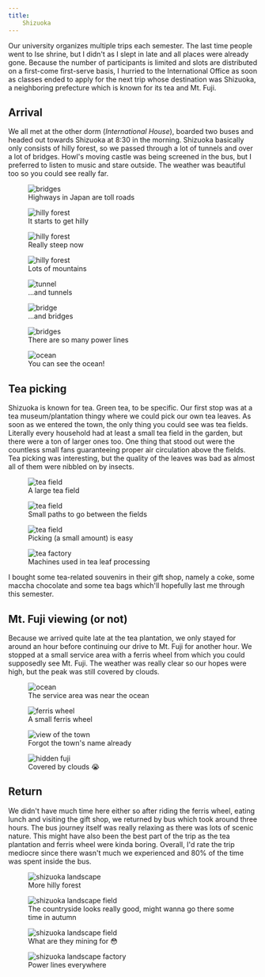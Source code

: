 ```yaml
---
title:
    Shizuoka
---
```


Our university organizes multiple trips each semester. The last time people
went to Ise shrine, but I didn't as I slept in late and all places were already
gone. Because the number of participants is limited and slots are distributed
on a first-come first-serve basis, I hurried to the International Office as
soon as classes ended to apply for the next trip whose destination was
Shizuoka, a neighboring prefecture which is known for its tea and Mt. Fuji.

## Arrival

We all met at the other dorm (*International House*), boarded two buses and
headed out towards Shizuoka at 8:30 in the morning. Shizuoka basically only
consists of hilly forest, so we passed through a lot of tunnels and over a lot
of bridges. Howl's moving castle was being screened in the bus, but I preferred
to listen to music and stare outside. The weather was beautiful too so you
could see really far.

<div class="images">
<figure><img src="/res/shizuoka/road_0.jpg" alt="bridges" />
<figcaption>Highways in Japan are toll roads</figcaption></figure>
<figure><img src="/res/shizuoka/road_1.jpg" alt="hilly forest" />
<figcaption>It starts to get hilly</figcaption></figure>
<figure><img src="/res/shizuoka/road_2.jpg" alt="hilly forest" />
<figcaption>Really steep now</figcaption></figure>
<figure><img src="/res/shizuoka/road_3.jpg" alt="hilly forest" />
<figcaption>Lots of mountains</figcaption></figure>
<figure><img src="/res/shizuoka/road_4.jpg" alt="tunnel" />
<figcaption>...and tunnels</figcaption></figure>
<figure><img src="/res/shizuoka/road_5.jpg" alt="bridge" />
<figcaption>...and bridges</figcaption></figure>
<figure><img src="/res/shizuoka/road_6.jpg" alt="bridges" />
<figcaption>There are so many power lines</figcaption></figure>
<figure><img src="/res/shizuoka/road_7.jpg" alt="ocean" />
<figcaption>You can see the ocean!</figcaption></figure>
</div>

## Tea picking

Shizuoka is known for tea. Green tea, to be specific. Our first stop was at a
tea museum/plantation thingy where we could pick our own tea leaves. As soon as
we entered the town, the only thing you could see was tea fields. Literally
every household had at least a small tea field in the garden, but there were a
ton of larger ones too. One thing that stood out were the countless small fans
guaranteeing proper air circulation above the fields. Tea picking was
interesting, but the quality of the leaves was bad as almost all of them were
nibbled on by insects.

<div class="images">
<figure><img src="/res/shizuoka/tea_0.jpg" alt="tea field" />
<figcaption>A large tea field</figcaption></figure>
<figure><img src="/res/shizuoka/tea_1.jpg" alt="tea field" />
<figcaption>Small paths to go between the fields</figcaption></figure>
<figure><img src="/res/shizuoka/tea_2.jpg" alt="tea field" />
<figcaption>Picking (a small amount) is easy</figcaption></figure>
<figure><img src="/res/shizuoka/tea_3.jpg" alt="tea factory" />
<figcaption>Machines used in tea leaf processing</figcaption></figure>
</div>

I bought some tea-related souvenirs in their gift shop, namely a coke, some
maccha chocolate and some tea bags which'll hopefully last me through this
semester.

## Mt. Fuji viewing (or not)

Because we arrived quite late at the tea plantation, we only stayed for around
an hour before continuing our drive to Mt. Fuji for another hour. We stopped at
a small service area with a ferris wheel from which you could supposedly see
Mt. Fuji. The weather was really clear so our hopes were high, but the peak was
still covered by clouds.

<div class="images">
<figure><img src="/res/shizuoka/kanransha_0.jpg" alt="ocean" />
<figcaption>The service area was near the ocean</figcaption></figure>
<figure><img src="/res/shizuoka/kanransha_1.jpg" alt="ferris wheel" />
<figcaption>A small ferris wheel</figcaption></figure>
<figure><img src="/res/shizuoka/kanransha_2.jpg" alt="view of the town" />
<figcaption>Forgot the town's name already</figcaption></figure>
<figure><img src="/res/shizuoka/kanransha_3.jpg" alt="hidden fuji" />
<figcaption>Covered by clouds 😭</figcaption></figure>
</div>

## Return

We didn't have much time here either so after riding the ferris wheel, eating
lunch and visiting the gift shop, we returned by bus which took around three
hours. The bus journey itself was really relaxing as there was lots of scenic
nature. This might have also been the best part of the trip as the tea
plantation and ferris wheel were kinda boring. Overall, I'd rate the trip
mediocre since there wasn't much we experienced and 80% of the time was spent
inside the bus.

<div class="images">
<figure><img src="/res/shizuoka/return_0.jpg" alt="shizuoka landscape" />
<figcaption>More hilly forest</figcaption></figure>
<figure><img src="/res/shizuoka/return_1.jpg" alt="shizuoka landscape field" />
<figcaption>The countryside looks really good, might wanna go there some time in autumn</figcaption></figure>
<figure><img src="/res/shizuoka/return_2.jpg" alt="shizuoka landscape field" />
<figcaption>What are they mining for 😳</figcaption></figure>
<figure><img src="/res/shizuoka/return_3.jpg" alt="shizuoka landscape factory" />
<figcaption>Power lines everywhere</figcaption></figure>
</div>
